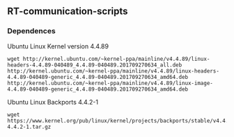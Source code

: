 
## RT-communication-scripts


### Dependences

Ubuntu Linux Kernel version 4.4.89

	wget http://kernel.ubuntu.com/~kernel-ppa/mainline/v4.4.89/linux-headers-4.4.89-040489_4.4.89-040489.201709270634_all.deb http://kernel.ubuntu.com/~kernel-ppa/mainline/v4.4.89/linux-headers-4.4.89-040489-generic_4.4.89-040489.201709270634_amd64.deb http://kernel.ubuntu.com/~kernel-ppa/mainline/v4.4.89/linux-image-4.4.89-040489-generic_4.4.89-040489.201709270634_amd64.deb


Ubuntu Linux Backports 4.4.2-1

	wget https://www.kernel.org/pub/linux/kernel/projects/backports/stable/v4.4.2/backports-4.4.2-1.tar.gz



